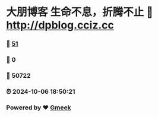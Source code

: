 # 大朋博客 生命不息，折腾不止 :link: http://dpblog.cciz.cc 
### :page_facing_up: [51](http://dpblog.cciz.cc/tag.html) 
### :speech_balloon: 0 
### :hibiscus: 50722 
### :alarm_clock: 2024-10-06 18:50:21 
### Powered by :heart: [Gmeek](https://github.com/Meekdai/Gmeek)
